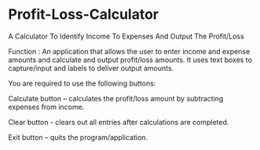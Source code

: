 # Profit-Loss-Calculator
A Calculator To Identify Income To Expenses And Output The Profit/Loss 

Function : An application that allows the user to enter income
and expense amounts and calculate and output profit/loss amounts. It uses text boxes to
capture/input and labels to deliver output amounts.

You are required to use the following buttons:

Calculate button – calculates the profit/loss amount by subtracting expenses from income.

Clear button - clears out all entries after calculations are completed.

Exit button – quits the program/application.
